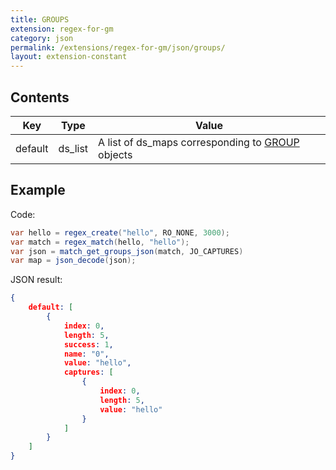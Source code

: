 ```yaml
---
title: GROUPS
extension: regex-for-gm
category: json
permalink: /extensions/regex-for-gm/json/groups/
layout: extension-constant
---
```


## Contents ##

| Key | Type | Value |
| --- | --- | --- |
| default | ds_list | A list of ds_maps corresponding to [GROUP]({{site.baseurl}}/extensions/{{page.extension}}/json/group/) objects |

## Example ##

Code:
```cs
var hello = regex_create("hello", RO_NONE, 3000);
var match = regex_match(hello, "hello");
var json = match_get_groups_json(match, JO_CAPTURES)
var map = json_decode(json);
```

JSON result:
```json
{
    default: [
        {
            index: 0,
            length: 5,
            success: 1,
            name: "0",
            value: "hello",
            captures: [
                {
                    index: 0,
                    length: 5,
                    value: "hello"
                }
            ]
        }
    ]
}
```